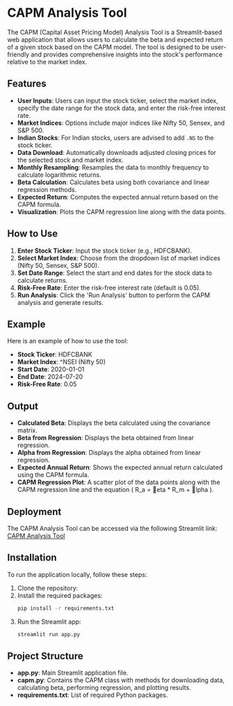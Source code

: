 
# CAPM Analysis Tool

The CAPM (Capital Asset Pricing Model) Analysis Tool is a Streamlit-based web application that allows users to calculate the beta and expected return of a given stock based on the CAPM model. The tool is designed to be user-friendly and provides comprehensive insights into the stock's performance relative to the market index.

## Features

- **User Inputs**: Users can input the stock ticker, select the market index, specify the date range for the stock data, and enter the risk-free interest rate.
- **Market Indices**: Options include major indices like Nifty 50, Sensex, and S&P 500.
- **Indian Stocks**: For Indian stocks, users are advised to add `.NS` to the stock ticker.
- **Data Download**: Automatically downloads adjusted closing prices for the selected stock and market index.
- **Monthly Resampling**: Resamples the data to monthly frequency to calculate logarithmic returns.
- **Beta Calculation**: Calculates beta using both covariance and linear regression methods.
- **Expected Return**: Computes the expected annual return based on the CAPM formula.
- **Visualization**: Plots the CAPM regression line along with the data points.

## How to Use

1. **Enter Stock Ticker**: Input the stock ticker (e.g., HDFCBANK).
2. **Select Market Index**: Choose from the dropdown list of market indices (Nifty 50, Sensex, S&P 500).
3. **Set Date Range**: Select the start and end dates for the stock data to calculate returns.
4. **Risk-Free Rate**: Enter the risk-free interest rate (default is 0.05).
5. **Run Analysis**: Click the 'Run Analysis' button to perform the CAPM analysis and generate results.

## Example

Here is an example of how to use the tool:

- **Stock Ticker**: HDFCBANK
- **Market Index**: ^NSEI (Nifty 50)
- **Start Date**: 2020-01-01
- **End Date**: 2024-07-20
- **Risk-Free Rate**: 0.05

## Output

- **Calculated Beta**: Displays the beta calculated using the covariance matrix.
- **Beta from Regression**: Displays the beta obtained from linear regression.
- **Alpha from Regression**: Displays the alpha obtained from linear regression.
- **Expected Annual Return**: Shows the expected annual return calculated using the CAPM formula.
- **CAPM Regression Plot**: A scatter plot of the data points along with the CAPM regression line and the equation \( R_a = eta * R_m + lpha \).

## Deployment

The CAPM Analysis Tool can be accessed via the following Streamlit link: [CAPM Analysis Tool](https://capmodel.streamlit.app/)

## Installation

To run the application locally, follow these steps:

1. Clone the repository:
2. Install the required packages:
    ```bash
    pip install -r requirements.txt
    ```
3. Run the Streamlit app:
    ```bash
    streamlit run app.py
    ```

## Project Structure

- **app.py**: Main Streamlit application file.
- **capm.py**: Contains the CAPM class with methods for downloading data, calculating beta, performing regression, and plotting results.
- **requirements.txt**: List of required Python packages.
